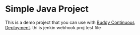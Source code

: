 # Simple Java Project
This is a demo project that you can use with [Buddy Continuous Deployment](https://buddy.works).
thi is jenkin webhook proj
test file
